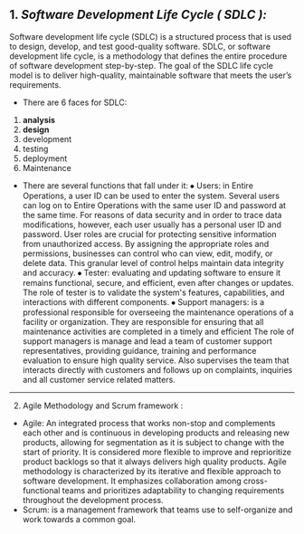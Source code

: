 ﻿## 1. **_Software Development Life Cycle ( SDLC ):_**
Software development life cycle (SDLC) is a structured process that is used to design, develop, and test good-quality software.
SDLC, or software development life cycle, is a methodology that defines the entire procedure of software development step-by-step. 
The goal of the SDLC life cycle model is to deliver high-quality, maintainable software that meets the user’s requirements.
* There are 6 faces for SDLC:
1. **analysis** 
2. **design** 
3. development 
4. testing 
5. deployment 
6. 	Maintenance
* There are several functions that fall under it:
⦁	Users: in Entire Operations, a user ID can be used to enter the system. Several users can log on to Entire Operations with the same user ID and password at the same time. 
For reasons of data security and in order to trace data modifications, however, each user usually has a personal user ID and password. 
User roles are crucial for protecting sensitive information from unauthorized access. By assigning the appropriate roles and permissions, businesses can control who can view, edit, modify, or delete data.
This granular level of control helps maintain data integrity and accuracy.
⦁	Tester: evaluating and updating software to ensure it remains functional, secure, and efficient, even after changes or updates.
The role of tester is to validate the system's features, capabilities, and interactions with different components.
⦁	Support managers: is a professional responsible for overseeing the maintenance operations of a facility or organization.
They are responsible for ensuring that all maintenance activities are completed in a timely and efficient
The role of support managers is manage and lead a team of customer support representatives, providing guidance, training and performance evaluation to ensure high quality service.
Also supervises the team that interacts directly with customers and follows up on complaints, inquiries and all customer service related matters.
--------------------------------------------
2. Agile Methodology and Scrum framework :
* Agile: An integrated process that works non-stop and complements each other and is continuous in developing products and releasing new products, allowing for segmentation as it is subject to change with the start of priority.
It is considered more flexible to improve and reprioritize product backlogs so that it always delivers high quality products.
Agile methodology is characterized by its iterative and flexible approach to software development.
It emphasizes collaboration among cross-functional teams and prioritizes adaptability to changing requirements throughout the development process.
* Scrum: is a management framework that teams use to self-organize and work towards a common goal.



